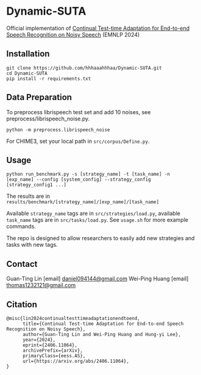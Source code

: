 # Dynamic-SUTA
Official implementation of [Continual Test-time Adaptation for End-to-end Speech Recognition on Noisy Speech](https://arxiv.org/abs/2406.11064) (EMNLP 2024)

## Installation
```
git clone https://github.com/hhhaaahhhaa/Dynamic-SUTA.git
cd Dynamic-SUTA
pip install -r requirements.txt
```

## Data Preparation
To preprocess librispeech test set and add 10 noises, see preprocess/librispeech_noise.py.
```
python -m preprocess.librispeech_noise
```
For CHIME3, set your local path in `src/corpus/Define.py`.

## Usage
```
python run_benchmark.py -s [strategy_name] -t [task_name] -n [exp_name] --config [system_config] --strategy_config [strategy_config1 ...]
```
The results are in `results/benchmark/[strategy_name]/[exp_name]/[task_name]`

Available `strategy_name` tags are in `src/strategies/load.py`, available `task_name` tags are in `src/tasks/load.py`. See `usage.sh` for more example commands.

The repo is designed to allow researchers to easily add new strategies and tasks with new tags.

## Contact
Guan-Ting Lin [email] daniel094144@gmail.com
Wei-Ping Huang [email] thomas1232121@gmail.com

## Citation
```
@misc{lin2024continualtesttimeadaptationendtoend,
      title={Continual Test-time Adaptation for End-to-end Speech Recognition on Noisy Speech}, 
      author={Guan-Ting Lin and Wei-Ping Huang and Hung-yi Lee},
      year={2024},
      eprint={2406.11064},
      archivePrefix={arXiv},
      primaryClass={eess.AS},
      url={https://arxiv.org/abs/2406.11064}, 
}
```
